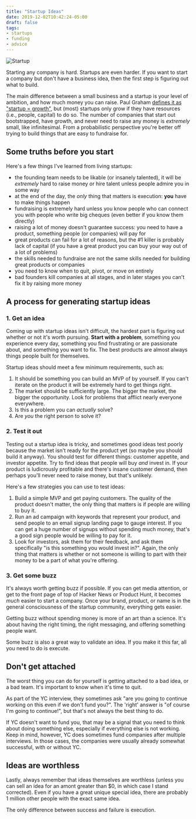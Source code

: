 ```yaml
---
title: "Startup Ideas"
date: 2019-12-02T10:42:24-05:00
draft: false
tags:
- startups
- funding
- advice
---
```

![Startup](cover.jpg "Is this...a startup idea?")

Starting any company is hard. Startups are even harder. If you want to start a company but don't have a business idea, then the first step is figuring out what to build.

The main difference between a small business and a startup is your level of ambition, and how much money you can raise. Paul Graham [defines it as "startup = growth"](http://www.paulgraham.com/growth.html), but (most) startups only grow if they have resources (i.e., people, capital) to do so. The number of companies that start out bootstrapped, have growth, and never need to raise any money is _extremely_ small, like infinitesimal. From a probabilistic perspective you're better off trying to build things that are easy to fundraise for.

## Some truths before you start

Here's a few things I've learned from living startups:

- the founding team needs to be likable (or insanely talented), it will be _extremely_ hard to raise money or hire talent unless people admire you in some way
- at the end of the day, the _only_ thing that matters is execution: **you** have to make things happen
- fundraising is extremely hard unless you know people who can connect you with people who write big cheques (even better if you know them directly)
- raising a lot of money doesn't guarantee success: you need to have a product, something people (or companies) will pay for
- great products can fail for a lot of reasons, but the #1 killer is probably lack of capital (if you have a great product you can buy your way out of a lot of problems)
- the skills needed to fundraise are not the same skills needed for building great products or companies
- you need to know when to quit, pivot, or move on entirely
- bad founders kill companies at all stages, and in later stages you can't fix it by raising more money

## A process for generating startup ideas

### 1. Get an idea

Coming up with startup ideas isn't difficult, the hardest part is figuring out whether or not it's worth pursuing. **Start with a problem**, something you experience every day, something you find frustrating or are passionate about, and something you want to fix. The best products are almost always things people built for themselves.

Startup ideas should meet a few minimum requirements, such as:

1. It should be something you can build an MVP of by yourself. If you can't iterate on the product it will be extremely hard to get things right.
2. The market should be sufficiently large. The bigger the market, the bigger the opportunity. Look for problems that afflict nearly everyone everywhere.
3. Is this a problem you can _actually_ solve?
4. Are _you_ the right person to solve it?

### 2. Test it out

Testing out a startup idea is tricky, and sometimes good ideas test poorly because the market isn't ready for the product yet (so maybe you should build it anyway). You should test for different things: customer appetite, and investor appetite. Try to find ideas that people will buy _and_ invest in. If your product is ludicrously profitable and there's insane customer demand, then perhaps you'll never need to raise money, but that's unlikely.

Here's a few strategies you can use to test ideas:

1. Build a simple MVP and get paying customers. The quality of the product doesn't matter, the only thing that matters is if people are willing to buy it.
2. Run an ad campaign with keywords that represent your product, and send people to an email signup landing page to gauge interest. If you can get a huge number of signups without spending much money, that's a good sign people would be willing to pay for it.
3. Look for investors, ask them for their feedback, and ask them specifically "is this something you would invest in?". Again, the only thing that matters is whether or not someone is willing to part with their money to be a part of what you're offering.

### 3. Get some buzz

It's always worth getting buzz if possible. If you can get media attention, or get to the front page of top of Hacker News or Product Hunt, it becomes _much_ easier to start a company. Once your brand, product, or name is in the general consciousness of the startup community, everything gets easier.

Getting buzz without spending money is more of an art than a science. It's about having the right timing, the right messaging, and offering something people want.

Some buzz is also a great way to validate an idea. If you make it this far, all you need to do is execute.

## Don't get attached

The worst thing you can do for yourself is getting attached to a bad idea, or a bad team. It's important to know when it's time to quit.

As part of the YC interview, they sometimes ask "are you going to continue working on this even if we don't fund you?". The 'right' answer is "of course I'm going to continue!", but that's not always the best thing to do.

If YC doesn't want to fund you, that may be a signal that you need to think about doing something else, especially if everything else is not working. Keep in mind, however, YC does sometimes fund companies after multiple interviews. In those cases, the companies were usually already somewhat successful, with or without YC.

## Ideas are worthless

Lastly, always remember that ideas themselves are worthless (unless you can sell an idea for an amont greater than $0, in which case I stand corrected). Even if you have a great unique special idea, there are probably 1 million other people with the exact same idea.

The only difference between success and failure is execution.
